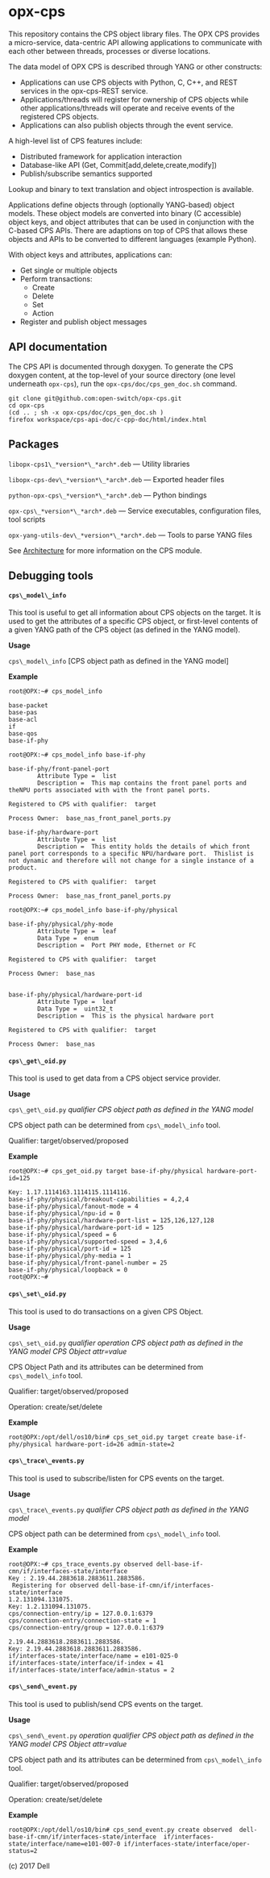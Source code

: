 # opx-cps
This repository contains the CPS object library files. The OPX CPS provides a micro-service, data-centric API allowing applications to communicate with each other between threads, processes or diverse locations.

The data model of OPX CPS is described through YANG or other constructs:
- Applications can use CPS objects with Python, C, C++, and REST services in the opx-cps-REST service. 
- Applications/threads will register for ownership of CPS objects while other applications/threads will operate and receive events of the registered CPS objects. 
- Applications can also publish objects through the event service.

A high-level list of CPS features include:
- Distributed framework for application interaction
- Database-like API (Get, Commit[add,delete,create,modify])
- Publish/subscribe semantics supported

Lookup and binary to text translation and object introspection is available.

Applications define objects through (optionally YANG-based) object models. These object models are converted into binary (C accessible) object keys, and object attributes that can be used in conjunction with the C-based CPS APIs. There are adaptions on top of CPS that allows these objects and APIs to be converted to different languages (example Python).

With object keys and attributes, applications can:
- Get single or multiple objects
- Perform transactions:
   - Create
   - Delete
   - Set
   - Action
- Register and publish object messages

## API documentation
The CPS API is documented through doxygen. To generate the CPS doxygen content, at the top-level of your source directory (one level underneath `opx-cps`), run the `opx-cps/doc/cps_gen_doc.sh` command.  
    
    git clone git@github.com:open-switch/opx-cps.git
    cd opx-cps
    (cd .. ; sh -x opx-cps/doc/cps_gen_doc.sh )
    firefox workspace/cps-api-doc/c-cpp-doc/html/index.html

## Packages
`libopx-cps1\_*version*\_*arch*.deb` — Utility libraries

`libopx-cps-dev\_*version*\_*arch*.deb` — Exported header files

`python-opx-cps\_*version*\_*arch*.deb` — Python bindings

`opx-cps\_*version*\_*arch*.deb` — Service executables, configuration files, tool scripts 

`opx-yang-utils-dev\_*version*\_*arch*.deb` — Tools to parse YANG files

See [Architecture](https://github.com/open-switch/opx-docs/wiki/Architecture) for more information on the CPS module.

## Debugging tools

#### `cps\_model\_info` 
This tool is useful to get all information about CPS objects on the target. It is used to get the attributes of a specific CPS object, or first-level contents of a given YANG path of the CPS object (as defined in the YANG model).

**Usage**

`cps\_model\_info` [CPS object path as defined in the YANG model]

**Example**

```
root@OPX:~# cps_model_info

base-packet
base-pas
base-acl
if
base-qos
base-if-phy
```

```
root@OPX:~# cps_model_info base-if-phy

base-if-phy/front-panel-port
        Attribute Type =  list
        Description =  This map contains the front panel ports and theNPU ports associated with with the front panel ports.

Registered to CPS with qualifier:  target

Process Owner:  base_nas_front_panel_ports.py

base-if-phy/hardware-port
        Attribute Type =  list
        Description =  This entity holds the details of which front panel port corresponds to a specific NPU/hardware port.  Thislist is not dynamic and therefore will not change for a single instance of a product.

Registered to CPS with qualifier:  target

Process Owner:  base_nas_front_panel_ports.py
```

```
root@OPX:~# cps_model_info base-if-phy/physical

base-if-phy/physical/phy-mode
        Attribute Type =  leaf
        Data Type =  enum
        Description =  Port PHY mode, Ethernet or FC

Registered to CPS with qualifier:  target

Process Owner:  base_nas


base-if-phy/physical/hardware-port-id
        Attribute Type =  leaf
        Data Type =  uint32_t
        Description =  This is the physical hardware port

Registered to CPS with qualifier:  target

Process Owner:  base_nas
```

#### `cps\_get\_oid.py`

This tool is used to get data from a CPS object service provider.

**Usage**

`cps\_get\_oid.py` *qualifier* *CPS object path as defined in the YANG model*

CPS object path can be determined from `cps\_model\_info` tool.

Qualifier: target/observed/proposed

**Example**

```
root@OPX:~# cps_get_oid.py target base-if-phy/physical hardware-port-id=125

Key: 1.17.1114163.1114115.1114116.
base-if-phy/physical/breakout-capabilities = 4,2,4
base-if-phy/physical/fanout-mode = 4
base-if-phy/physical/npu-id = 0
base-if-phy/physical/hardware-port-list = 125,126,127,128
base-if-phy/physical/hardware-port-id = 125
base-if-phy/physical/speed = 6
base-if-phy/physical/supported-speed = 3,4,6
base-if-phy/physical/port-id = 125
base-if-phy/physical/phy-media = 1
base-if-phy/physical/front-panel-number = 25
base-if-phy/physical/loopback = 0
root@OPX:~#                             
```

#### `cps\_set\_oid.py`

This tool is used to do transactions on a given CPS Object.

**Usage**

`cps\_set\_oid.py` *qualifier* *operation* *CPS object path as defined in the YANG model* *CPS Object attr=value*

CPS Object Path and its attributes can be determined from `cps\_model\_info` tool.

Qualifier: target/observed/proposed

Operation: create/set/delete

**Example**

```
root@OPX:/opt/dell/os10/bin# cps_set_oid.py target create base-if-phy/physical hardware-port-id=26 admin-state=2
```

#### `cps\_trace\_events.py`

This tool is used to subscribe/listen for CPS events on the target.

**Usage**

`cps\_trace\_events.py` *qualifier* *CPS object path as defined in the YANG model*

CPS object path can be determined from `cps\_model\_info` tool.

**Example**

```
root@OPX:~# cps_trace_events.py observed dell-base-if-cmn/if/interfaces-state/interface
Key : 2.19.44.2883618.2883611.2883586.
 Registering for observed dell-base-if-cmn/if/interfaces-state/interface
1.2.131094.131075.
Key: 1.2.131094.131075.
cps/connection-entry/ip = 127.0.0.1:6379
cps/connection-entry/connection-state = 1
cps/connection-entry/group = 127.0.0.1:6379

2.19.44.2883618.2883611.2883586.
Key: 2.19.44.2883618.2883611.2883586.
if/interfaces-state/interface/name = e101-025-0
if/interfaces-state/interface/if-index = 41
if/interfaces-state/interface/admin-status = 2
```                                                     

#### `cps\_send\_event.py`

This tool is used to publish/send CPS events on the target.

**Usage**

`cps\_send\_event.py` *operation* *qualifier* *CPS object path as defined in the YANG model* *CPS Object attr=value*

CPS object path and its attributes can be determined from `cps\_model\_info` tool.

Qualifier: target/observed/proposed

Operation: create/set/delete

**Example**

```
root@OPX:/opt/dell/os10/bin# cps_send_event.py create observed  dell-base-if-cmn/if/interfaces-state/interface  if/interfaces-state/interface/name=e101-007-0 if/interfaces-state/interface/oper-status=2
```

(c) 2017 Dell
